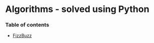 # Algorithms - solved using Python

### Table of contents
* [FizzBuzz](https://github.com/Gowtham-cit/Algorithms-Python/blob/main/Code/FizzBuzz.py)
